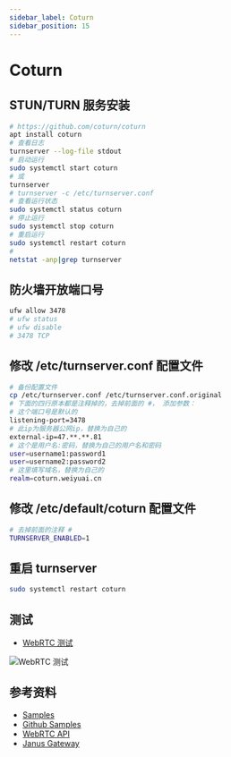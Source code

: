 ```yaml
---
sidebar_label: Coturn
sidebar_position: 15
---
```


# Coturn

## STUN/TURN 服务安装

```bash
# https://github.com/coturn/coturn
apt install coturn
# 查看日志
turnserver --log-file stdout
# 启动运行
sudo systemctl start coturn
# 或
turnserver
# turnserver -c /etc/turnserver.conf
# 查看运行状态
sudo systemctl status coturn
# 停止运行
sudo systemctl stop coturn
# 重启运行
sudo systemctl restart coturn
# 
netstat -anp|grep turnserver
```

## 防火墙开放端口号

```bash
ufw allow 3478
# ufw status
# ufw disable
# 3478 TCP
```

## 修改 /etc/turnserver.conf 配置文件

```bash
# 备份配置文件
cp /etc/turnserver.conf /etc/turnserver.conf.original
# 下面的四行原本都是注释掉的，去掉前面的 #， 添加参数：
# 这个端口号是默认的
listening-port=3478    
# 此ip为服务器公网ip，替换为自己的  
external-ip=47.**.**.81
# 这个是用户名:密码，替换为自己的用户名和密码
user=username1:password1
user=username2:password2
# 这里填写域名，替换为自己的
realm=coturn.weiyuai.cn
```

## 修改 /etc/default/coturn 配置文件

```bash
# 去掉前面的注释 #
TURNSERVER_ENABLED=1
```

## 重启 turnserver

```bash
sudo systemctl restart coturn
```

## 测试

- [WebRTC 测试](https://webrtc.github.io/samples/src/content/peerconnection/trickle-ice/)

![WebRTC 测试](/img/deploy/webrtc/coturn_turn_stun_test.png)

## 参考资料

- [Samples](https://webrtc.github.io/samples/)
- [Github Samples](https://github.com/webrtc/samples)
- [WebRTC API](https://developer.mozilla.org/en-US/docs/Web/API/WebRTC_API)
- [Janus Gateway](https://github.com/meetecho/janus-gateway)
